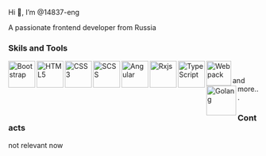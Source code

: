 Hi 👋, I’m @14837-eng

A passionate frontend developer from Russia

### Skils and Tools
 
<img align="left" alt="Bootstrap" width="54px" src="https://img.icons8.com/color/452/bootstrap.png">
<img align="left" alt="HTML5" width="54px" src="https://mpng.subpng.com/20190125/wpj/kisspng-computer-icons-html5-scalable-vector-graphics-port-socialpack-chocolate-icon-5c4b3bbcb7d671.680718971548434364753.jpg">
<img align="left" alt="CSS3" width="54px"  src="https://upload.wikimedia.org/wikipedia/commons/thumb/7/70/Devicon-css3-plain.svg/1024px-Devicon-css3-plain.svg.png">
<img align="left" alt="SCSS" width="54px" src="https://miro.medium.com/max/1024/1*9U1toerFxB8aiFRreLxEUQ.png">
<img align="left" alt="Angular" width="54px" src="https://upload.wikimedia.org/wikipedia/commons/thumb/c/cf/Angular_full_color_logo.svg/1200px-Angular_full_color_logo.svg.png">
<img align="left" alt="Rxjs" width="54px" src="https://logowiki.net/uploads/logo/r/rxjs-1.svg">
<img align="left" alt="TypeScript" width="54px" src="https://blog.submain.com/wp-content/uploads/2020/12/typescript_2500.png">
<img align="left" alt="Webpack" width="50px" src="https://cdn.worldvectorlogo.com/logos/webpack.svg">
<img align="left" alt="Golang" width="60px" src="https://rtfm.co.ua/wp-content/uploads/2018/02/golang-color-icon2.png"><br>

and more...<br>

### Contacts
not relevant now
